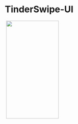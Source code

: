 # TinderSwipe-UI

<img src="https://tefumaru.com/wp-content/uploads/2020/12/33e67375c7986a4b504ec710b0e0fd6e-1280x720.png" data-lazy-type="image" data-lazy-src="https://tefumaru.com/wp-content/uploads/2020/12/33e67375c7986a4b504ec710b0e0fd6e-1280x720.png" class="lazy attachment-large_size size-large_size wp-post-image lazy-loaded" alt="" data-lazy-srcset="https://tefumaru.com/wp-content/uploads/2020/12/33e67375c7986a4b504ec710b0e0fd6e-1280x720.png 1280w, https://tefumaru.com/wp-content/uploads/2020/12/33e67375c7986a4b504ec710b0e0fd6e-320x180.png 320w, https://tefumaru.com/wp-content/uploads/2020/12/33e67375c7986a4b504ec710b0e0fd6e-640x360.png 640w" data-lazy-sizes="(max-width: 1280px) 100vw, 1280px" srcset="https://tefumaru.com/wp-content/uploads/2020/12/33e67375c7986a4b504ec710b0e0fd6e-1280x720.png 1280w, https://tefumaru.com/wp-content/uploads/2020/12/33e67375c7986a4b504ec710b0e0fd6e-320x180.png 320w, https://tefumaru.com/wp-content/uploads/2020/12/33e67375c7986a4b504ec710b0e0fd6e-640x360.png 640w" sizes="(max-width: 1280px) 100vw, 1280px">

<img class="lazy alignnone wp-image-2620 lazy-loaded" src="http://tefumaru.com/wp-content/uploads/2020/12/gif-4.gif" data-lazy-type="image" data-lazy-src="http://tefumaru.com/wp-content/uploads/2020/12/gif-4.gif" alt="" width="165" height="308">
